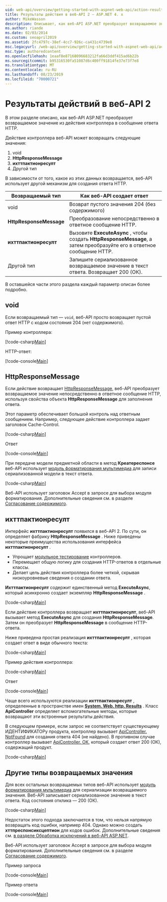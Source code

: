 ```yaml
---
uid: web-api/overview/getting-started-with-aspnet-web-api/action-results
title: Результаты действия в веб-API 2 — ASP.NET 4. x
author: MikeWasson
description: Описывает, как веб-API ASP.NET преобразует возвращаемое значение из действия контроллера в ответное сообщение HTTP в ASP.NET 4. x.
ms.author: riande
ms.date: 02/03/2014
ms.custom: seoapril2019
ms.assetid: 2fc4797c-38ef-4cc7-926c-ca431c4739e8
msc.legacyurl: /web-api/overview/getting-started-with-aspnet-web-api/action-results
msc.type: authoredcontent
ms.openlocfilehash: 1eaaf8e87168096683212fa66d3ddf415ad6b22b
ms.sourcegitcommit: b95316530fa51087d6c400ff91814fe37e73f7e8
ms.translationtype: MT
ms.contentlocale: ru-RU
ms.lasthandoff: 08/23/2019
ms.locfileid: "70000721"
---
```

# <a name="action-results-in-web-api-2"></a>Результаты действий в веб-API 2

В этом разделе описано, как веб-API ASP.NET преобразует возвращаемое значение из действия контроллера в сообщение ответа HTTP.

Действие контроллера веб-API может возвращать следующие значения:

1. void
2. **HttpResponseMessage**
3. **ихттпактионресулт**
4. Другой тип

В зависимости от того, какое из этих данных возвращается, веб-API использует другой механизм для создания ответа HTTP.

| Возвращаемый тип | Как веб-API создает ответ |
| --- | --- |
| void | Возврат пустого значения 204 (без содержимого) |
| **HttpResponseMessage** | Преобразование непосредственно в ответное сообщение HTTP. |
| **ихттпактионресулт** | Вызовите **ExecuteAsync** , чтобы создать **HttpResponseMessage**, а затем преобразуйте его в ответное сообщение HTTP. |
| Другой тип | Запишите сериализованное возвращаемое значение в текст ответа. Возвращает 200 (ОК). |

В оставшейся части этого раздела каждый параметр описан более подробно.

## <a name="void"></a>void

Если возвращаемый тип — `void`, веб-API просто возвращает пустой ответ HTTP с кодом состояния 204 (нет содержимого).

Пример контроллера:

[!code-csharp[Main](action-results/samples/sample1.cs)]

HTTP-ответ:

[!code-console[Main](action-results/samples/sample2.cmd)]

## <a name="httpresponsemessage"></a>HttpResponseMessage

Если действие возвращает [HttpResponseMessage](https://msdn.microsoft.com/library/system.net.http.httpresponsemessage.aspx), веб-API преобразует возвращаемое значение непосредственно в ответное сообщение HTTP, используя свойства объекта **HttpResponseMessage** для заполнения ответа.

Этот параметр обеспечивает большой контроль над ответным сообщением. Например, следующее действие контроллера задает заголовок Cache-Control.

[!code-csharp[Main](action-results/samples/sample3.cs)]

Ответ

[!code-console[Main](action-results/samples/sample4.cmd?highlight=2)]

При передаче модели предметной области в метод **Креатереспонсе** веб-API использует [модуль форматирования мультимедиа](../formats-and-model-binding/media-formatters.md) для записи сериализованной модели в текст ответа.

[!code-csharp[Main](action-results/samples/sample5.cs)]

Веб-API использует заголовок Accept в запросе для выбора модуля форматирования. Дополнительные сведения см. в разделе [Согласование содержимого](../formats-and-model-binding/content-negotiation.md).

## <a name="ihttpactionresult"></a>ихттпактионресулт

Интерфейс **ихттпактионресулт** появился в веб-API 2. По сути, он определяет фабрику **HttpResponseMessage** . Ниже приведены некоторые преимущества использования интерфейса **ихттпактионресулт** .

- Упрощает [модульное тестирование](../testing-and-debugging/unit-testing-controllers-in-web-api.md) контроллеров.
- Перемещает общую логику для создания HTTP-ответов в отдельные классы.
- Делает цель действия контроллера более четкой, скрывая низкоуровневые сведения о создании ответа.

**Ихттпактионресулт** содержит единственный метод **ExecuteAsync**, который асинхронно создает экземпляр **HttpResponseMessage** .

[!code-csharp[Main](action-results/samples/sample6.cs)]

Если действие контроллера возвращает **ихттпактионресулт**, веб-API вызывает метод **ExecuteAsync** для создания **HttpResponseMessage**. Затем он преобразует **HttpResponseMessage** в сообщение HTTP-ответа.

Ниже приведена простая реализация **ихттпактионресулт** , которая создает ответ в виде обычного текста:

[!code-csharp[Main](action-results/samples/sample7.cs)]

Пример действия контроллера:

[!code-csharp[Main](action-results/samples/sample8.cs)]

Ответ

[!code-console[Main](action-results/samples/sample9.cmd)]

Чаще всего используются реализации **ихттпактионресулт** , определенные в пространстве имен **[System. Web. http. Results](https://msdn.microsoft.com/library/system.web.http.results.aspx)** . Класс **ApiController** определяет вспомогательные методы, которые возвращают эти встроенные результаты действия.

В следующем примере, если запрос не соответствует существующему ИДЕНТИФИКАТОРу продукта, контроллер вызывает [ApiController. NotFound](https://msdn.microsoft.com/library/system.web.http.apicontroller.notfound.aspx) для создания ответа 404 (не найдено). В противном случае контроллер вызывает [ApiController. ОК](https://msdn.microsoft.com/library/dn314591.aspx), который создает ответ 200 (ОК), содержащий продукт.

[!code-csharp[Main](action-results/samples/sample10.cs)]

## <a name="other-return-types"></a>Другие типы возвращаемых значения

Для всех остальных возвращаемых типов веб-API использует [модуль форматирования мультимедиа](../formats-and-model-binding/media-formatters.md) для сериализации возвращаемого значения. Веб-API записывает сериализованное значение в текст ответа. Код состояния отклика — 200 (ОК).

[!code-csharp[Main](action-results/samples/sample11.cs)]

Недостаток этого подхода заключается в том, что нельзя напрямую возвращать код ошибки, например 404. Однако можно создать **хттпреспонсиксцептион** для кодов ошибок. Дополнительные сведения см. [в разделе Обработка исключений в веб-API ASP.NET](../error-handling/exception-handling.md).

Веб-API использует заголовок Accept в запросе для выбора модуля форматирования. Дополнительные сведения см. в разделе [Согласование содержимого](../formats-and-model-binding/content-negotiation.md).

Пример запроса

[!code-console[Main](action-results/samples/sample12.cmd)]

Пример ответа

[!code-console[Main](action-results/samples/sample13.cmd)]
